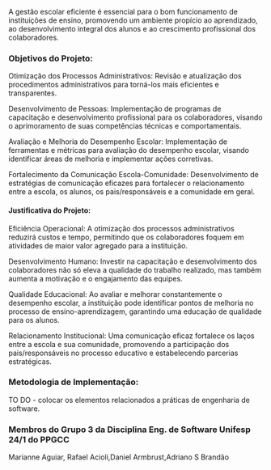 A gestão escolar eficiente é essencial para o bom funcionamento de instituições de ensino, promovendo um ambiente propício ao aprendizado, 
ao desenvolvimento integral dos alunos e ao crescimento profissional dos colaboradores. 

### Objetivos do Projeto:

Otimização dos Processos Administrativos: Revisão e atualização dos procedimentos administrativos para torná-los mais eficientes e transparentes.

Desenvolvimento de Pessoas: Implementação de programas de capacitação e desenvolvimento profissional para os colaboradores, 
visando o aprimoramento de suas competências técnicas e comportamentais.

Avaliação e Melhoria do Desempenho Escolar: Implementação de ferramentas e métricas para avaliação do desempenho escolar,
visando identificar áreas de melhoria e implementar ações corretivas.

Fortalecimento da Comunicação Escola-Comunidade: Desenvolvimento de estratégias de comunicação eficazes para fortalecer o 
relacionamento entre a escola, os alunos, os pais/responsáveis e a comunidade em geral.

#### Justificativa do Projeto:

Eficiência Operacional: A otimização dos processos administrativos reduzirá custos e tempo, permitindo que os colaboradores foquem em 
atividades de maior valor agregado para a instituição.

Desenvolvimento Humano: Investir na capacitação e desenvolvimento dos colaboradores não só eleva a qualidade do trabalho realizado, 
mas também aumenta a motivação e o engajamento das equipes.

Qualidade Educacional: Ao avaliar e melhorar constantemente o desempenho escolar, a instituição pode identificar pontos 
de melhoria no processo de ensino-aprendizagem, garantindo uma educação de qualidade para os alunos.

Relacionamento Institucional: Uma comunicação eficaz fortalece os laços entre a escola e sua comunidade, promovendo a 
participação dos pais/responsáveis no processo educativo e estabelecendo parcerias estratégicas.

### Metodologia de Implementação:

TO DO - colocar os elementos relacionados a práticas de engenharia de software. 

### Membros do Grupo 3 da Disciplina Eng. de Software Unifesp 24/1 do PPGCC

Marianne Aguiar, Rafael Acioli,Daniel Armbrust,Adriano S Brandão
